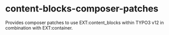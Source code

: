 # content-blocks-composer-patches
Provides composer patches to use EXT:content_blocks within TYPO3 v12 in combination with EXT:container. 
